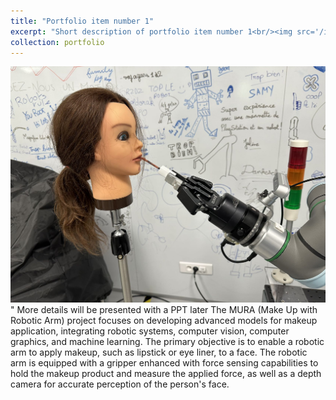 ```yaml
---
title: "Portfolio item number 1"
excerpt: "Short description of portfolio item number 1<br/><img src='/images/500x300.png'>"
collection: portfolio
---
```

<img src='/images/mura/ur5_robot.jpg'/>"
More details will be presented with a PPT later
The MURA (Make Up with Robotic Arm) project focuses on developing advanced models for makeup application, integrating robotic systems, computer vision, computer graphics, and machine learning. The primary objective is to enable a robotic arm to apply makeup, such as lipstick or eye liner, to a face. The robotic arm is equipped with a gripper enhanced with force sensing capabilities to hold the makeup product and measure the applied force, as well as a depth camera for accurate perception of the person's face. 
